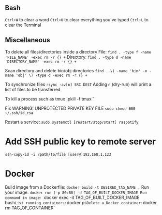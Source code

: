 ## Bash
`Ctrl+W` to clear a word
`Ctrl+U` to clear everything you've typed
`Ctrl+L` to clear the Terminal

## Miscellaneous
To delete all files/directories inside a directory
File: `find . -type f -name 'FILE_NAME' -exec rm -r {} +`
Directory: `find . -type d -name 'DIRECTORY_NAME' -exec rm -r {} +`

Scan directory and delete bin/obj directories
`find . \( -name 'bin' -o -name 'obj' \) -type d -exec rm -r {} +`

To synchronize files
`rsync -av[n] SRC DEST`
Adding `n` (dry-run) will print a list of files to be transferred

To kill a process such as tmux
`pkill -f tmux``

Fix WARNING: UNPROTECTED PRIVATE KEY FILE
`sudo chmod 600 ~/.ssh/id_rsa`

Restart a service: `sudo systemctl [restart/stop/start] raspotify`

# Add SSH public key to remote server
`ssh-copy-id -i /path/to/file [user@]192.168.1.123`

# Docker
Build image from a Dockerfile: `docker build -t DESIRED_TAG_NAME .`
Run your image: `docker run [-p 80:80] -d TAG_OF_BUILT_DOCKER_IMAGE
Run command in image: `docker exec -it TAG_OF_BUILT_DOCKER_IMAGE bash`
List running containers: `docker ps`
Delete a Docker container: `docker rm TAG_OF_CONTAINER`
